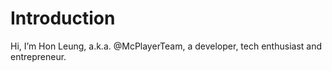 # Introduction
Hi, I’m Hon Leung, a.k.a. @McPlayerTeam, a developer, tech enthusiast and entrepreneur.
